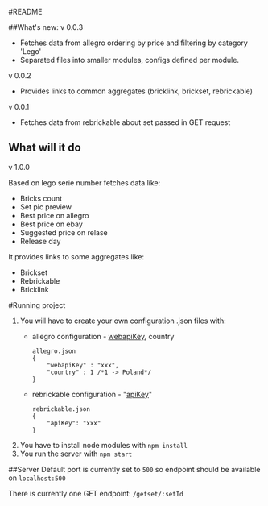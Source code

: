 #README

##What's new:
v 0.0.3
- Fetches data from allegro ordering by price and filtering by category 'Lego'
- Separated files into smaller modules, configs defined per module.

v 0.0.2
- Provides links to common aggregates (bricklink, brickset, rebrickable)

v 0.0.1
- Fetches data from rebrickable about set passed in GET request

## What will it do

v 1.0.0

Based on lego serie number fetches data like:
- Bricks count
- Set pic preview
- Best price on allegro
- Best price on ebay
- Suggested price on relase
- Release day

It provides links to some aggregates like:
- Brickset
- Rebrickable
- Bricklink

#Running project

1. You will have to create your own configuration .json files with:
    - allegro configuration - [webapiKey](http://allegro.pl/webapi), country
    
        ```
        allegro.json
        {
            "webapiKey" : "xxx",
            "country" : 1 /*1 -> Poland*/
        }
        ```
    - rebrickable configuration - "[apiKey](http://rebrickable.com/api/)"
    
        ```
        rebrickable.json
        {
            "apiKey": "xxx"
        }
        ```
2. You have to install node modules with `npm install`
3. You run the server with `npm start`

##Server
Default port is currently set to `500` so endpoint should be available on `localhost:500`

There is currently one GET endpoint: `/getset/:setId`

    
